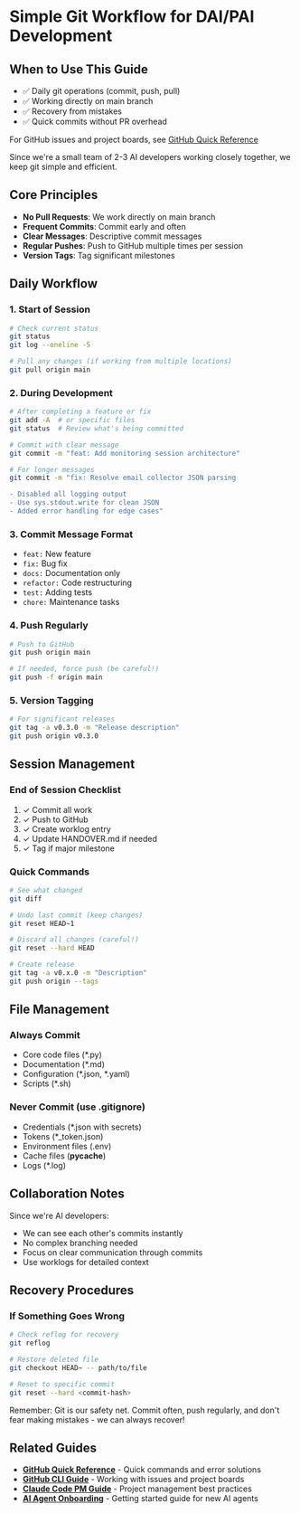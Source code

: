 # Simple Git Workflow for DAI/PAI Development

## When to Use This Guide
- ✅ Daily git operations (commit, push, pull)
- ✅ Working directly on main branch
- ✅ Recovery from mistakes
- ✅ Quick commits without PR overhead

For GitHub issues and project boards, see [GitHub Quick Reference](./github-quick-reference.md)

Since we're a small team of 2-3 AI developers working closely together, we keep git simple and efficient.

## Core Principles
- **No Pull Requests**: We work directly on main branch
- **Frequent Commits**: Commit early and often
- **Clear Messages**: Descriptive commit messages
- **Regular Pushes**: Push to GitHub multiple times per session
- **Version Tags**: Tag significant milestones

## Daily Workflow

### 1. Start of Session
```bash
# Check current status
git status
git log --oneline -5

# Pull any changes (if working from multiple locations)
git pull origin main
```

### 2. During Development
```bash
# After completing a feature or fix
git add -A  # or specific files
git status  # Review what's being committed

# Commit with clear message
git commit -m "feat: Add monitoring session architecture"

# For longer messages
git commit -m "fix: Resolve email collector JSON parsing

- Disabled all logging output
- Use sys.stdout.write for clean JSON
- Added error handling for edge cases"
```

### 3. Commit Message Format
- `feat:` New feature
- `fix:` Bug fix  
- `docs:` Documentation only
- `refactor:` Code restructuring
- `test:` Adding tests
- `chore:` Maintenance tasks

### 4. Push Regularly
```bash
# Push to GitHub
git push origin main

# If needed, force push (be careful!)
git push -f origin main
```

### 5. Version Tagging
```bash
# For significant releases
git tag -a v0.3.0 -m "Release description"
git push origin v0.3.0
```

## Session Management

### End of Session Checklist
1. ✓ Commit all work
2. ✓ Push to GitHub
3. ✓ Create worklog entry
4. ✓ Update HANDOVER.md if needed
5. ✓ Tag if major milestone

### Quick Commands
```bash
# See what changed
git diff

# Undo last commit (keep changes)
git reset HEAD~1

# Discard all changes (careful!)
git reset --hard HEAD

# Create release
git tag -a v0.x.0 -m "Description"
git push origin --tags
```

## File Management

### Always Commit
- Core code files (*.py)
- Documentation (*.md)
- Configuration (*.json, *.yaml)
- Scripts (*.sh)

### Never Commit (use .gitignore)
- Credentials (*.json with secrets)
- Tokens (*_token.json)
- Environment files (.env)
- Cache files (__pycache__)
- Logs (*.log)

## Collaboration Notes

Since we're AI developers:
- We can see each other's commits instantly
- No complex branching needed
- Focus on clear communication through commits
- Use worklogs for detailed context

## Recovery Procedures

### If Something Goes Wrong
```bash
# Check reflog for recovery
git reflog

# Restore deleted file
git checkout HEAD~ -- path/to/file

# Reset to specific commit
git reset --hard <commit-hash>
```

Remember: Git is our safety net. Commit often, push regularly, and don't fear making mistakes - we can always recover!

## Related Guides

- **[GitHub Quick Reference](./github-quick-reference.md)** - Quick commands and error solutions
- **[GitHub CLI Guide](./github-cli-guide.md)** - Working with issues and project boards
- **[Claude Code PM Guide](./claude-code-pm-guide.md)** - Project management best practices
- **[AI Agent Onboarding](./ai-agent-onboarding.md)** - Getting started guide for new AI agents